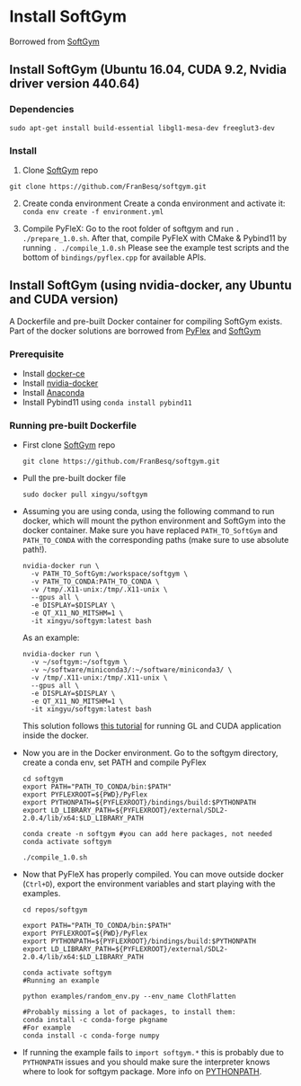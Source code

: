 # Install SoftGym

Borrowed from [SoftGym](https://github.com/FranBesq/softgym)

## Install SoftGym (Ubuntu 16.04, CUDA 9.2, Nvidia driver version 440.64)

### Dependencies

```
sudo apt-get install build-essential libgl1-mesa-dev freeglut3-dev
```
### Install

1. Clone [SoftGym](https://github.com/FranBesq/softgym) repo
```
git clone https://github.com/FranBesq/softgym.git
```

2. Create conda environment
Create a conda environment and activate it: `conda env create -f environment.yml`

3. Compile PyFleX: Go to the root folder of softgym and run `. ./prepare_1.0.sh`. After that, compile PyFleX with CMake & Pybind11 by running `. ./compile_1.0.sh` Please see the example test scripts and the bottom of `bindings/pyflex.cpp` for available APIs.


## Install SoftGym (using nvidia-docker, any Ubuntu and CUDA version)


A Dockerfile and pre-built Docker container for compiling SoftGym exists. Part of the docker solutions are borrowed from [PyFlex](https://github.com/YunzhuLi/PyFleX/blob/master/bindings/docs/docker.md) and [SoftGym](https://github.com/FranBesq/softgym/blob/master/docker/docker.md)

### Prerequisite

- Install [docker-ce](https://docs.docker.com/install/linux/docker-ce/ubuntu/)
- Install [nvidia-docker](https://github.com/NVIDIA/nvidia-docker#quickstart)
- Install [Anaconda](https://github.com/roboticslab-uc3m/installation-guides/blob/master/install-anaconda.md)
- Install Pybind11 using `conda install pybind11`

### Running pre-built Dockerfile

- First clone [SoftGym](https://github.com/FranBesq/softgym) repo
  ```
  git clone https://github.com/FranBesq/softgym.git
  ```

- Pull the pre-built docker file
  ```
  sudo docker pull xingyu/softgym
  ```

- Assuming you are using conda, using the following command to run docker, which will mount the python environment and SoftGym into the docker container. Make sure you have replaced `PATH_TO_SoftGym` and `PATH_TO_CONDA` with the corresponding paths (make sure to use absolute path!).
  ```
  nvidia-docker run \
    -v PATH_TO_SoftGym:/workspace/softgym \
    -v PATH_TO_CONDA:PATH_TO_CONDA \
    -v /tmp/.X11-unix:/tmp/.X11-unix \
    --gpus all \
    -e DISPLAY=$DISPLAY \
    -e QT_X11_NO_MITSHM=1 \
    -it xingyu/softgym:latest bash
  ```
  As an example:
  ```
  nvidia-docker run \
    -v ~/softgym:~/softgym \
    -v ~/software/miniconda3/:~/software/miniconda3/ \
    -v /tmp/.X11-unix:/tmp/.X11-unix \
    --gpus all \
    -e DISPLAY=$DISPLAY \
    -e QT_X11_NO_MITSHM=1 \
    -it xingyu/softgym:latest bash
  ```
  This solution follows [this tutorial]( https://medium.com/@benjamin.botto/opengl-and-cuda-applications-in-docker-af0eece000f1) for running GL and CUDA application inside the docker.

- Now you are in the Docker environment. Go to the softgym directory, create a conda env, set PATH and compile PyFlex
  ```
  cd softgym
  export PATH="PATH_TO_CONDA/bin:$PATH"
  export PYFLEXROOT=${PWD}/PyFlex
  export PYTHONPATH=${PYFLEXROOT}/bindings/build:$PYTHONPATH
  export LD_LIBRARY_PATH=${PYFLEXROOT}/external/SDL2-2.0.4/lib/x64:$LD_LIBRARY_PATH

  conda create -n softgym #you can add here packages, not needed
  conda activate softgym

  ./compile_1.0.sh
  ```

- Now that PyFleX has properly compiled. You can move outside docker (`Ctrl+D`), export the environment variables and start playing with the examples.
  ```
  cd repos/softgym

  export PATH="PATH_TO_CONDA/bin:$PATH"
  export PYFLEXROOT=${PWD}/PyFlex
  export PYTHONPATH=${PYFLEXROOT}/bindings/build:$PYTHONPATH
  export LD_LIBRARY_PATH=${PYFLEXROOT}/external/SDL2-2.0.4/lib/x64:$LD_LIBRARY_PATH

  conda activate softgym
  #Running an example

  python examples/random_env.py --env_name ClothFlatten

  #Probably missing a lot of packages, to install them:
  conda install -c conda-forge pkgname
  #For example
  conda install -c conda-forge numpy
  ```

- If running the example fails to `import softgym.*` this is probably due to `PYTHONPATH` issues and you should make sure the interpreter knows where to look for softgym package. More info on [PYTHONPATH]( https://docs.python.org/3/using/cmdline.html#envvar-PYTHONPATH).
